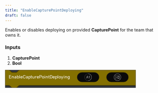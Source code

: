 ```yaml
---
title: "EnableCapturePointDeploying"
draft: false
---
```

Enables or disables deploying on provided **CapturePoint** for the team that owns it.
### Inputs
1. **CapturePoint**
2. **Bool**

![EnableCapturePointDeploying](https://raw.githubusercontent.com/battlefield-portal-community/Image-CDN/main/portal_blocks/EnableCapturePointDeploying.png)